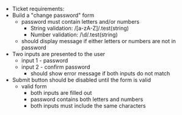 - Ticket requirements:
- Build a "change password" form
    - password must contain letters and/or numbers
        - String validation: /[a-zA-Z]/.test(string)
        - Number validation: /\d/.test(string)
    - should display message if either letters or numbers are not in password
- Two inputs are presented to the user
    - input 1 - password
    - input 2 - confirm password
        - should show error message if both inputs do not match
- Submit button should be disabled until the form is valid
    - valid form
        - both inputs are filled out
        - password contains both letters and numbers
        - both inputs must include the same characters